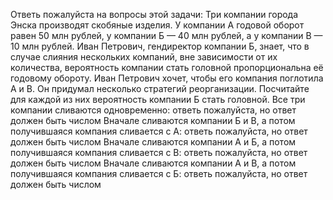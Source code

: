 Ответь пожалуйста на вопросы этой задачи:
Три компании города Энска производят скобяные изделия. У компании А годовой оборот равен 50 млн рублей, у компании Б — 40 млн рублей, а у компании В — 10 млн рублей. Иван Петрович, гендиректор компании Б, знает, что в случае слияния нескольких компаний, вне зависимости от их количества, вероятность компании стать головной пропорциональна её годовому обороту. Иван Петрович хочет, чтобы его компания поглотила А и В. Он придумал несколько стратегий реорганизации. Посчитайте для каждой из них вероятность компании Б стать головной.
Все три компании сливаются одновременно: ответь пожалуйста, но ответ должен быть числом
Вначале сливаются компании Б и В, а потом получившаяся компания сливается с А: ответь пожалуйста, но ответ должен быть числом
Вначале сливаются компании А и Б, а потом получившаяся компания сливается с В: ответь пожалуйста, но ответ должен быть числом
Вначале сливаются компании А и В, а потом получившаяся компания сливается с Б: ответь пожалуйста, но ответ должен быть числом

